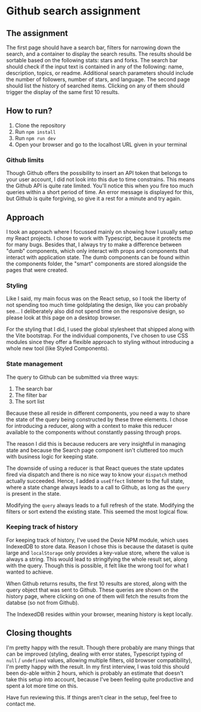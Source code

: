 # Github search assignment

## The assignment
The first page should have a search bar, filters for narrowing down the search, and a container to display the search results. The results should be sortable based on the following stats: stars and forks. The search bar should check if the input text is contained in any of the following: name, description, topics, or readme. Additional search parameters should include the number of followers, number of stars, and language.
The second page should list the history of searched items. Clicking on any of them should trigger the display of the same first 10 results.

## How to run?
1. Clone the repository
2. Run `npm install`
3. Run `npm run dev`
4. Open your browser and go to the localhost URL given in your terminal

### Github limits
Though Github offers the possibility to insert an API token that belongs to your user account, I did not look into this
due to time constrains. This means the Github API is quite rate limited. You'll notice this when you fire too much queries
within a short period of time. An error message is displayed for this, but Github is quite forgiving, so give it a rest
for a minute and try again.

## Approach
I took an approach where I focussed mainly on showing how I usually setup my React projects. I chose to work with Typescript,
because it protects me for many bugs. Besides that, I always try to make a difference between "dumb" components, which only
interact with props and components that interact with application state. The dumb components can be found within the components
folder, the "smart" components are stored alongside the pages that were created.

### Styling
Like I said, my main focus was on the React setup, so I took the liberty of not spending too much time goldplating the
design, like you can probably see... I deliberately also did not spend time on the responsive design, so please look at
this page on a desktop browser.

For the styling that I did, I used the global stylesheet that shipped along with the Vite bootstrap. For the individual
components, I've chosen to use CSS modules since they offer a flexible approach to styling without introducing a whole
new tool (like Styled Components).

### State management
The query to Github can be submitted via three ways:

1. The search bar
2. The filter bar
3. The sort list

Because these all reside in different components, you need a way to share the state of the query being constructed by
these three elements. I chose for introducing a reducer, along with a context to make this reducer available to the components
without constantly passing through props.

The reason I did this is because reducers are very insightful in managing state and because the Search page component isn't
cluttered too much with business logic for keeping state.

The downside of using a reducer is that React queues the state updates fired via dispatch and there is no nice way to know
your `dispatch` method actually succeeded. Hence, I added a `useEffect` listener to the full state, where a state change
always leads to a call to Github, as long as the `query` is present in the state.

Modifying the `query` always leads to a full refresh of the state. Modifying the filters or sort extend the existing state.
This seemed the most logical flow.

### Keeping track of history
For keeping track of history, I've used the Dexie NPM module, which uses IndexedDB to store data. Reason I chose this is
because the dataset is quite large and `localStorage` only provides a key-value store, where the value is always a string.
This would lead to stringifying the whole result set, along with the query. Though this is possible, it felt like the
wrong tool for what I wanted to achieve.

When Github returns results, the first 10 results are stored, along with the query object that was sent to Github. These
queries are shown on the history page, where clicking on one of them will fetch the results from the databse (so not
from Github).

The IndexedDB resides within your browser, meaning history is kept locally.

## Closing thoughts
I'm pretty happy with the result. Though there probably are many things that can be improved (styling, dealing with
error states, Typescript typing of `null` / `undefined` values, allowing multiple filters, old browser compatibility),
I'm pretty happy with the result. In my first interview, I was told this should been do-able within 2 hours, which is
probably an estimate that doesn't take this setup into account, because I've been feeling quite productive and spent a
lot more time on this.

Have fun reviewing this. If things aren't clear in the setup, feel free to contact me.
